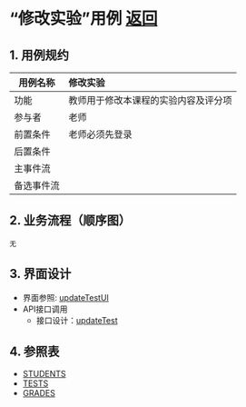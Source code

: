 
# “修改实验”用例 [返回](../../README.md)
## 1. 用例规约

|用例名称|修改实验|
|-------|:-------------|
|功能|教师用于修改本课程的实验内容及评分项|   
|参与者|老师|
|前置条件|老师必须先登录|
|后置条件| |
|主事件流| |
|备选事件流| |

## 2. 业务流程（顺序图）
    无

## 3. 界面设计
- 界面参照: [updateTestUI](../../image/ui/updateTest.png)
- API接口调用
    - 接口设计：[updateTest](../../api/updateTest.md) 
    
## 4. 参照表

- [STUDENTS](../data.md/#STUDENTS)
- [TESTS](../data.md/#TESTS)
- [GRADES](../data.md/#GRADES)